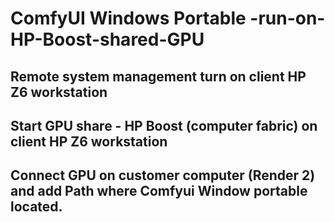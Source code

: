 # ComfyUI Windows Portable -run-on-HP-Boost-shared-GPU


## Remote system management turn on client HP Z6 workstation


## Start GPU share - HP Boost (computer fabric) on client HP Z6 workstation

## Connect GPU on customer computer (Render 2) and add Path where Comfyui Window portable located.


